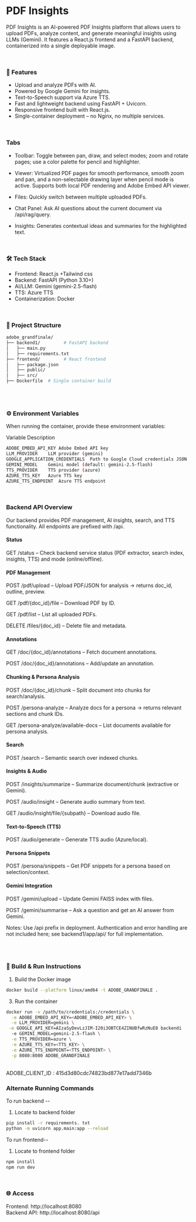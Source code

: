 # PDF Insights

PDF Insights is an AI-powered PDF Insights platform that allows users to upload PDFs, analyze content, and generate meaningful insights using LLMs (Gemini).
It features a React.js frontend and a FastAPI backend, containerized into a single deployable image.

<br>

### 🚀 Features
- Upload and analyze PDFs with AI.
- Powered by Google Gemini for insights.
- Text-to-Speech support via Azure TTS.
- Fast and lightweight backend using FastAPI + Uvicorn.
- Responsive frontend built with React.js.
- Single-container deployment – no Nginx, no multiple services.

<br>

### Tabs
- Toolbar: Toggle between pan, draw, and select modes; zoom and rotate pages; use a color palette for pencil and highlighter.

- Viewer: Virtualized PDF pages for smooth performance, smooth zoom and pan, and a non-selectable drawing layer when pencil mode is active. Supports both local PDF rendering and Adobe Embed API viewer.

- Files: Quickly switch between multiple uploaded PDFs.

- Chat Panel: Ask AI questions about the current document via /api/rag/query.

- Insights: Generates contextual ideas and summaries for the highlighted text.

<br>

### 🛠️ Tech Stack
- Frontend: React.js +Tailwind css
- Backend: FastAPI (Python 3.10+)
- AI/LLM: Gemini (gemini-2.5-flash)
- TTS: Azure TTS
- Containerization: Docker
  
<br>

### 📂 Project Structure
```bash
adobe_grandfinale/
├── backend1/         # FastAPI backend
│   ├── main.py
│   ├── requirements.txt
├── frontend/         # React frontend
│   ├── package.json
│   ├── public/
│   ├── src/
├── Dockerfile  # Single container build
```
<br>
<br>

### ⚙️ Environment Variables

When running the container, provide these environment variables:

Variable	Description
```bash
ADOBE_EMBED_API_KEY	Adobe Embed API key
LLM_PROVIDER	LLM provider (gemini)
GOOGLE_APPLICATION_CREDENTIALS	Path to Google Cloud credentials JSON
GEMINI_MODEL	Gemini model (default: gemini-2.5-flash)
TTS_PROVIDER	TTS provider (azure)
AZURE_TTS_KEY	Azure TTS key
AZURE_TTS_ENDPOINT	Azure TTS endpoint
```

<br>

### Backend API Overview

Our backend provides PDF management, AI insights, search, and TTS functionality. All endpoints are prefixed with /api.

#### Status

GET /status – Check backend service status (PDF extractor, search index, insights, TTS) and mode (online/offline).

#### PDF Management

POST /pdf/upload – Upload PDF/JSON for analysis → returns doc_id, outline, preview.

GET /pdf/{doc_id}/file – Download PDF by ID.

GET /pdf/list – List all uploaded PDFs.

DELETE /files/{doc_id} – Delete file and metadata.

#### Annotations

GET /doc/{doc_id}/annotations – Fetch document annotations.

POST /doc/{doc_id}/annotations – Add/update an annotation.

#### Chunking & Persona Analysis

POST /doc/{doc_id}/chunk – Split document into chunks for search/analysis.

POST /persona-analyze – Analyze docs for a persona → returns relevant sections and chunk IDs.

GET /persona-analyze/available-docs – List documents available for persona analysis.

#### Search

POST /search – Semantic search over indexed chunks.

#### Insights & Audio

POST /insights/summarize – Summarize document/chunk (extractive or Gemini).

POST /audio/insight – Generate audio summary from text.

GET /audio/insight/file/{subpath} – Download audio file.

#### Text-to-Speech (TTS)

POST /audio/generate – Generate TTS audio (Azure/local).

#### Persona Snippets

POST /persona/snippets – Get PDF snippets for a persona based on selection/context.

#### Gemini Integration

POST /gemini/upload – Update Gemini FAISS index with files.

POST /gemini/summarise – Ask a question and get an AI answer from Gemini.

Notes: Use /api prefix in deployment. Authentication and error handling are not included here; see backend1/app/api/ for full implementation.

<br>
<br>

### 🐳 Build & Run Instructions
1. Build the Docker image <br>
```bash
docker build --platform linux/amd64 -t ADOBE_GRANDFINALE .
```

3. Run the container <br>
```bash
docker run -v /path/to/credentials:/credentials \
  -e ADOBE_EMBED_API_KEY=<ADOBE_EMBED_API_KEY> \
  -e LLM_PROVIDER=gemini \
 -e GOOGLE_API_KEY=AIzaSyDevLzJIM-I20i3OBTCE4ZINUBfwRzNuE8 backendi
  -e GEMINI_MODEL=gemini-2.5-flash \
  -e TTS_PROVIDER=azure \
  -e AZURE_TTS_KEY=<TTS_KEY> \
  -e AZURE_TTS_ENDPOINT=<TTS_ENDPOINT> \
  -p 8080:8080 ADOBE_GRANDFINALE
```
<br>
ADOBE_CLIENT_ID : 415d3d80cdc74823bd877e17add7346b

<br>

### Alternate Running Commands 
To run backend --
1. Locate to backend folder <br>
```bash
pip install -r requirements. txt
python -m uvicorn app.main:app --reload 
```


To run frontend--
1. Locate to frontend folder <br>
```bash
npm install
npm run dev
```
<br>

### 🌐 Access

Frontend: http://localhost:8080 <br>
Backend API: http://localhost:8080/api
